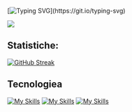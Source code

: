 [![Typing SVG](https://readme-typing-svg.demolab.com?font=Poppins&weight=600&duration=3000&pause=500&color=713DF7&background=50BDFF00&vCenter=true&width=450&lines=Ciao+a+tutti!+Benvenuti+nel+mio+profilo!;Sono+Emanuele+e+adoro+programmare!)](https://git.io/typing-svg)

![](https://api.visitorbadge.io/api/VisitorHit?user=EmanueleManno&repo=EmanueleManno&countColor=%237B1E7A)

## Statistiche:
[![GitHub Streak](https://streak-stats.demolab.com/?user=EmanueleManno)](https://git.io/streak-stats)


## Tecnologiea
[![My Skills](https://skillicons.dev/icons?i=html,css,js)](https://skillicons.dev)
[![My Skills](https://skillicons.dev/icons?i=php,laravel,bootstrap)](https://skillicons.dev)
[![My Skills](https://skillicons.dev/icons?i=vue,mysql,sass)](https://skillicons.dev)

<!--
**EmanueleManno/EmanueleManno** is a ✨ _special_ ✨ repository because its `README.md` (this file) appears on your GitHub profile.

Here are some ideas to get you started:

- 🔭 I’m currently working on ...
- 🌱 I’m currently learning ...
- 👯 I’m looking to collaborate on ...
- 🤔 I’m looking for help with ...
- 💬 Ask me about ...
- 📫 How to reach me: ...
- 😄 Pronouns: ...
- ⚡ Fun fact: ...
-->
